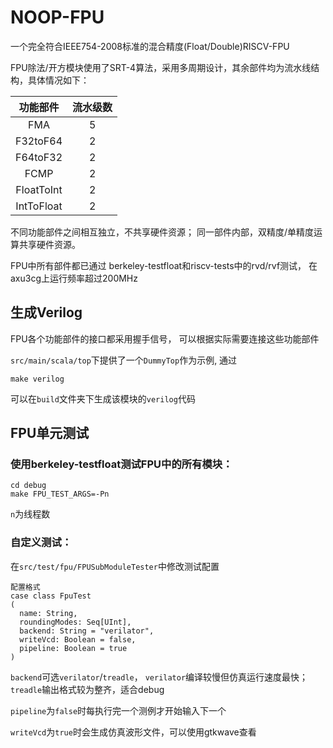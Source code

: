 # NOOP-FPU

一个完全符合IEEE754-2008标准的混合精度(Float/Double)RISCV-FPU

FPU除法/开方模块使用了SRT-4算法，采用多周期设计，其余部件均为流水线结构，具体情况如下：

| 功能部件  | 流水级数 | 
| :----:   | :----: |
|FMA       | 5    |
|F32toF64  | 2    |
|F64toF32  | 2    |
|FCMP      | 2    |
|FloatToInt| 2    |
|IntToFloat| 2    |  

不同功能部件之间相互独立，不共享硬件资源；
同一部件内部，双精度/单精度运算共享硬件资源。
 
FPU中所有部件都已通过
berkeley-testfloat和riscv-tests中的rvd/rvf测试，
在axu3cg上运行频率超过200MHz

## 生成Verilog

FPU各个功能部件的接口都采用握手信号，
可以根据实际需要连接这些功能部件

`src/main/scala/top`下提供了一个`DummyTop`作为示例,
通过
```
make verilog 
```
可以在`build`文件夹下生成该模块的`verilog`代码

## FPU单元测试

### 使用berkeley-testfloat测试FPU中的所有模块：

```
cd debug
make FPU_TEST_ARGS=-Pn
```
`n`为线程数


### 自定义测试：

在`src/test/fpu/FPUSubModuleTester`中修改测试配置

```
配置格式
case class FpuTest
(
  name: String,
  roundingModes: Seq[UInt],
  backend: String = "verilator", 
  writeVcd: Boolean = false,
  pipeline: Boolean = true
)
```

`backend`可选`verilator`/`treadle`，
`verilator`编译较慢但仿真运行速度最快；
`treadle`输出格式较为整齐，适合debug

`pipeline`为`false`时每执行完一个测例才开始输入下一个

`writeVcd`为`true`时会生成仿真波形文件，可以使用gtkwave查看






